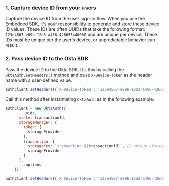 ### 1. Capture device ID from your users

Capture the device ID from the user sign-in flow. When you use the Embedded SDK, it's your responsibility to generate and store these device ID values. These IDs are often UUIDs that take the following format: `123e4567-e89b-12d3-a456-426655440000` and are unique per device. These IDs must be unique per the user's device, or unpredictable behavior can result.

### 2. Pass device ID to the Okta SDK

Pass the device ID to the Okta SDK. Do this by calling the  `OktaAuth.setHeaders()` method and pass `X-Device-Token` as the header name with a user-defined value.

```javascript
authClient.setHeaders({'X-Device-Token': '123e4567-e89b-12d3-a456-426614174000'});
```

Call this method after instantiating `OktaAuth` as in the following example.

```javascript
authClient = new OktaAuth({
      ...oidc,
      state: transactionId,
      storageManager: {
        token: {
          storageProvider
        },
        transaction: {
          storageKey: `transaction-${transactionId}`, // unique storage per transaction
          storageProvider
        }
      },
      ...options
    });

authClient.setHeaders({'X-Device-Token': '123e4567-e89b-12d3-a456-426614174000'});
```
